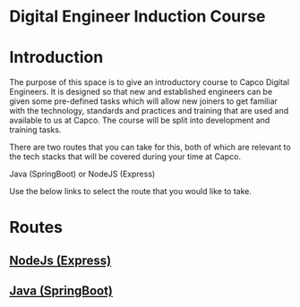 # Digital Engineer Induction Course

# Introduction

The purpose of this space is to give an introductory course to Capco Digital Engineers. It is designed so that new and established engineers can be given some pre-defined tasks which will allow new joiners to get familiar with the technology, standards and practices and training that are used and available to us at Capco. The course will be split into development and training tasks. 

There are two routes that you can take for this, both of which are relevant to the tech stacks that will be covered during your time at Capco.
 
Java (SpringBoot) or NodeJS (Express)

Use the below links to select the route that you would like to take.

# Routes

## [NodeJs (Express) ](node/README.md)


## [Java (SpringBoot) ](java/README.md)

